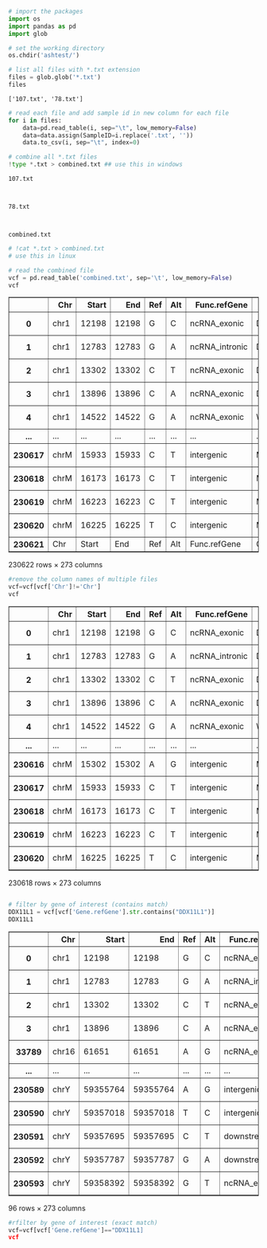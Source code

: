 ```python
# import the packages
import os
import pandas as pd
import glob
```


```python
# set the working directory
os.chdir('ashtest/')
```


```python
# list all files with *.txt extension
files = glob.glob('*.txt')
files
```




    ['107.txt', '78.txt']




```python
# read each file and add sample id in new column for each file
for i in files:
    data=pd.read_table(i, sep="\t", low_memory=False)
    data=data.assign(SampleID=i.replace('.txt', ''))
    data.to_csv(i, sep="\t", index=0)
```

    


```python
# combine all *.txt files
!type *.txt > combined.txt ## use this in windows
```

    
    107.txt
    
    
    
    78.txt
    
    
    
    combined.txt
    
    
    


```python
# !cat *.txt > combined.txt 
# use this in linux
```


```python
# read the combined file
vcf = pd.read_table('combined.txt', sep='\t', low_memory=False)
vcf
```




<div>
<table border="1" class="dataframe">
  <thead>
    <tr style="text-align: right;">
      <th></th>
      <th>Chr</th>
      <th>Start</th>
      <th>End</th>
      <th>Ref</th>
      <th>Alt</th>
      <th>Func.refGene</th>
      <th>Gene.refGene</th>
      <th>GeneDetail.refGene</th>
      <th>ExonicFunc.refGene</th>
      <th>AAChange.refGene</th>
      <th>...</th>
      <th>Otherinfo5</th>
      <th>Otherinfo6</th>
      <th>Otherinfo7</th>
      <th>Otherinfo8</th>
      <th>Otherinfo9</th>
      <th>Otherinfo10</th>
      <th>Otherinfo11</th>
      <th>Otherinfo12</th>
      <th>Otherinfo13</th>
      <th>SampleID</th>
    </tr>
  </thead>
  <tbody>
    <tr>
      <th>0</th>
      <td>chr1</td>
      <td>12198</td>
      <td>12198</td>
      <td>G</td>
      <td>C</td>
      <td>ncRNA_exonic</td>
      <td>DDX11L1;LOC102725121</td>
      <td>.</td>
      <td>.</td>
      <td>.</td>
      <td>...</td>
      <td>12198</td>
      <td>.</td>
      <td>G</td>
      <td>C</td>
      <td>.</td>
      <td>PASS</td>
      <td>ADP=36;WT=0;HET=0;HOM=1;NC=0</td>
      <td>GT:GQ:SDP:DP:RD:AD:FREQ:PVAL:RBQ:ABQ:RDF:RDR:A...</td>
      <td>1/1:139:37:36:6:30:83.33%:1.1855E-14:35:41:2:4...</td>
      <td>107</td>
    </tr>
    <tr>
      <th>1</th>
      <td>chr1</td>
      <td>12783</td>
      <td>12783</td>
      <td>G</td>
      <td>A</td>
      <td>ncRNA_intronic</td>
      <td>DDX11L1;LOC102725121</td>
      <td>.</td>
      <td>.</td>
      <td>.</td>
      <td>...</td>
      <td>12783</td>
      <td>.</td>
      <td>G</td>
      <td>A</td>
      <td>.</td>
      <td>PASS</td>
      <td>ADP=22;WT=0;HET=1;HOM=0;NC=0</td>
      <td>GT:GQ:SDP:DP:RD:AD:FREQ:PVAL:RBQ:ABQ:RDF:RDR:A...</td>
      <td>0/1:45:22:22:10:12:54.55%:3.066E-5:41:30:6:4:8:4</td>
      <td>107</td>
    </tr>
    <tr>
      <th>2</th>
      <td>chr1</td>
      <td>13302</td>
      <td>13302</td>
      <td>C</td>
      <td>T</td>
      <td>ncRNA_exonic</td>
      <td>DDX11L1;LOC102725121</td>
      <td>.</td>
      <td>.</td>
      <td>.</td>
      <td>...</td>
      <td>13302</td>
      <td>.</td>
      <td>C</td>
      <td>T</td>
      <td>.</td>
      <td>PASS</td>
      <td>ADP=15;WT=0;HET=1;HOM=0;NC=0</td>
      <td>GT:GQ:SDP:DP:RD:AD:FREQ:PVAL:RBQ:ABQ:RDF:RDR:A...</td>
      <td>0/1:46:15:15:4:11:73.33%:2.4988E-5:33:40:3:1:9:2</td>
      <td>107</td>
    </tr>
    <tr>
      <th>3</th>
      <td>chr1</td>
      <td>13896</td>
      <td>13896</td>
      <td>C</td>
      <td>A</td>
      <td>ncRNA_exonic</td>
      <td>DDX11L1;LOC102725121</td>
      <td>.</td>
      <td>.</td>
      <td>.</td>
      <td>...</td>
      <td>13896</td>
      <td>.</td>
      <td>C</td>
      <td>A</td>
      <td>.</td>
      <td>PASS</td>
      <td>ADP=31;WT=0;HET=1;HOM=0;NC=0</td>
      <td>GT:GQ:SDP:DP:RD:AD:FREQ:PVAL:RBQ:ABQ:RDF:RDR:A...</td>
      <td>0/1:37:31:31:20:11:35.48%:1.6659E-4:38:38:15:5...</td>
      <td>107</td>
    </tr>
    <tr>
      <th>4</th>
      <td>chr1</td>
      <td>14522</td>
      <td>14522</td>
      <td>G</td>
      <td>A</td>
      <td>ncRNA_exonic</td>
      <td>WASH7P</td>
      <td>.</td>
      <td>.</td>
      <td>.</td>
      <td>...</td>
      <td>14522</td>
      <td>.</td>
      <td>G</td>
      <td>A</td>
      <td>.</td>
      <td>PASS</td>
      <td>ADP=66;WT=0;HET=1;HOM=0;NC=0</td>
      <td>GT:GQ:SDP:DP:RD:AD:FREQ:PVAL:RBQ:ABQ:RDF:RDR:A...</td>
      <td>0/1:67:70:66:46:20:30.3%:1.7467E-7:38:33:22:24...</td>
      <td>107</td>
    </tr>
    <tr>
      <th>...</th>
      <td>...</td>
      <td>...</td>
      <td>...</td>
      <td>...</td>
      <td>...</td>
      <td>...</td>
      <td>...</td>
      <td>...</td>
      <td>...</td>
      <td>...</td>
      <td>...</td>
      <td>...</td>
      <td>...</td>
      <td>...</td>
      <td>...</td>
      <td>...</td>
      <td>...</td>
      <td>...</td>
      <td>...</td>
      <td>...</td>
      <td>...</td>
    </tr>
    <tr>
      <th>230617</th>
      <td>chrM</td>
      <td>15933</td>
      <td>15933</td>
      <td>C</td>
      <td>T</td>
      <td>intergenic</td>
      <td>MIR12136;NONE</td>
      <td>dist=8418;dist=NONE</td>
      <td>.</td>
      <td>.</td>
      <td>...</td>
      <td>15933</td>
      <td>.</td>
      <td>C</td>
      <td>T</td>
      <td>.</td>
      <td>PASS</td>
      <td>ADP=21;WT=0;HET=0;HOM=1;NC=0</td>
      <td>GT:GQ:SDP:DP:RD:AD:FREQ:PVAL:RBQ:ABQ:RDF:RDR:A...</td>
      <td>1/1:117:21:21:0:21:100%:1.8578E-12:0:39:0:0:17:4</td>
      <td>78</td>
    </tr>
    <tr>
      <th>230618</th>
      <td>chrM</td>
      <td>16173</td>
      <td>16173</td>
      <td>C</td>
      <td>T</td>
      <td>intergenic</td>
      <td>MIR12136;NONE</td>
      <td>dist=8658;dist=NONE</td>
      <td>.</td>
      <td>.</td>
      <td>...</td>
      <td>16173</td>
      <td>.</td>
      <td>C</td>
      <td>T</td>
      <td>.</td>
      <td>PASS</td>
      <td>ADP=11;WT=0;HET=0;HOM=1;NC=0</td>
      <td>GT:GQ:SDP:DP:RD:AD:FREQ:PVAL:RBQ:ABQ:RDF:RDR:A...</td>
      <td>1/1:58:11:11:0:11:100%:1.4176E-6:0:42:0:0:7:4</td>
      <td>78</td>
    </tr>
    <tr>
      <th>230619</th>
      <td>chrM</td>
      <td>16223</td>
      <td>16223</td>
      <td>C</td>
      <td>T</td>
      <td>intergenic</td>
      <td>MIR12136;NONE</td>
      <td>dist=8708;dist=NONE</td>
      <td>.</td>
      <td>.</td>
      <td>...</td>
      <td>16223</td>
      <td>.</td>
      <td>C</td>
      <td>T</td>
      <td>.</td>
      <td>PASS</td>
      <td>ADP=10;WT=0;HET=0;HOM=1;NC=0</td>
      <td>GT:GQ:SDP:DP:RD:AD:FREQ:PVAL:RBQ:ABQ:RDF:RDR:A...</td>
      <td>1/1:52:10:10:0:10:100%:5.4125E-6:0:50:0:0:4:6</td>
      <td>78</td>
    </tr>
    <tr>
      <th>230620</th>
      <td>chrM</td>
      <td>16225</td>
      <td>16225</td>
      <td>T</td>
      <td>C</td>
      <td>intergenic</td>
      <td>MIR12136;NONE</td>
      <td>dist=8710;dist=NONE</td>
      <td>.</td>
      <td>.</td>
      <td>...</td>
      <td>16225</td>
      <td>.</td>
      <td>T</td>
      <td>C</td>
      <td>.</td>
      <td>PASS</td>
      <td>ADP=10;WT=0;HET=0;HOM=1;NC=0</td>
      <td>GT:GQ:SDP:DP:RD:AD:FREQ:PVAL:RBQ:ABQ:RDF:RDR:A...</td>
      <td>1/1:52:10:10:0:10:100%:5.4125E-6:0:52:0:0:4:6</td>
      <td>78</td>
    </tr>
    <tr>
      <th>230621</th>
      <td>Chr</td>
      <td>Start</td>
      <td>End</td>
      <td>Ref</td>
      <td>Alt</td>
      <td>Func.refGene</td>
      <td>Gene.refGen</td>
      <td>NaN</td>
      <td>NaN</td>
      <td>NaN</td>
      <td>...</td>
      <td>NaN</td>
      <td>NaN</td>
      <td>NaN</td>
      <td>NaN</td>
      <td>NaN</td>
      <td>NaN</td>
      <td>NaN</td>
      <td>NaN</td>
      <td>NaN</td>
      <td>NaN</td>
    </tr>
  </tbody>
</table>
<p>230622 rows × 273 columns</p>
</div>




```python
#remove the column names of multiple files
vcf=vcf[vcf['Chr']!='Chr']
vcf
```




<div>

<table border="1" class="dataframe">
  <thead>
    <tr style="text-align: right;">
      <th></th>
      <th>Chr</th>
      <th>Start</th>
      <th>End</th>
      <th>Ref</th>
      <th>Alt</th>
      <th>Func.refGene</th>
      <th>Gene.refGene</th>
      <th>GeneDetail.refGene</th>
      <th>ExonicFunc.refGene</th>
      <th>AAChange.refGene</th>
      <th>...</th>
      <th>Otherinfo5</th>
      <th>Otherinfo6</th>
      <th>Otherinfo7</th>
      <th>Otherinfo8</th>
      <th>Otherinfo9</th>
      <th>Otherinfo10</th>
      <th>Otherinfo11</th>
      <th>Otherinfo12</th>
      <th>Otherinfo13</th>
      <th>SampleID</th>
    </tr>
  </thead>
  <tbody>
    <tr>
      <th>0</th>
      <td>chr1</td>
      <td>12198</td>
      <td>12198</td>
      <td>G</td>
      <td>C</td>
      <td>ncRNA_exonic</td>
      <td>DDX11L1;LOC102725121</td>
      <td>.</td>
      <td>.</td>
      <td>.</td>
      <td>...</td>
      <td>12198</td>
      <td>.</td>
      <td>G</td>
      <td>C</td>
      <td>.</td>
      <td>PASS</td>
      <td>ADP=36;WT=0;HET=0;HOM=1;NC=0</td>
      <td>GT:GQ:SDP:DP:RD:AD:FREQ:PVAL:RBQ:ABQ:RDF:RDR:A...</td>
      <td>1/1:139:37:36:6:30:83.33%:1.1855E-14:35:41:2:4...</td>
      <td>107</td>
    </tr>
    <tr>
      <th>1</th>
      <td>chr1</td>
      <td>12783</td>
      <td>12783</td>
      <td>G</td>
      <td>A</td>
      <td>ncRNA_intronic</td>
      <td>DDX11L1;LOC102725121</td>
      <td>.</td>
      <td>.</td>
      <td>.</td>
      <td>...</td>
      <td>12783</td>
      <td>.</td>
      <td>G</td>
      <td>A</td>
      <td>.</td>
      <td>PASS</td>
      <td>ADP=22;WT=0;HET=1;HOM=0;NC=0</td>
      <td>GT:GQ:SDP:DP:RD:AD:FREQ:PVAL:RBQ:ABQ:RDF:RDR:A...</td>
      <td>0/1:45:22:22:10:12:54.55%:3.066E-5:41:30:6:4:8:4</td>
      <td>107</td>
    </tr>
    <tr>
      <th>2</th>
      <td>chr1</td>
      <td>13302</td>
      <td>13302</td>
      <td>C</td>
      <td>T</td>
      <td>ncRNA_exonic</td>
      <td>DDX11L1;LOC102725121</td>
      <td>.</td>
      <td>.</td>
      <td>.</td>
      <td>...</td>
      <td>13302</td>
      <td>.</td>
      <td>C</td>
      <td>T</td>
      <td>.</td>
      <td>PASS</td>
      <td>ADP=15;WT=0;HET=1;HOM=0;NC=0</td>
      <td>GT:GQ:SDP:DP:RD:AD:FREQ:PVAL:RBQ:ABQ:RDF:RDR:A...</td>
      <td>0/1:46:15:15:4:11:73.33%:2.4988E-5:33:40:3:1:9:2</td>
      <td>107</td>
    </tr>
    <tr>
      <th>3</th>
      <td>chr1</td>
      <td>13896</td>
      <td>13896</td>
      <td>C</td>
      <td>A</td>
      <td>ncRNA_exonic</td>
      <td>DDX11L1;LOC102725121</td>
      <td>.</td>
      <td>.</td>
      <td>.</td>
      <td>...</td>
      <td>13896</td>
      <td>.</td>
      <td>C</td>
      <td>A</td>
      <td>.</td>
      <td>PASS</td>
      <td>ADP=31;WT=0;HET=1;HOM=0;NC=0</td>
      <td>GT:GQ:SDP:DP:RD:AD:FREQ:PVAL:RBQ:ABQ:RDF:RDR:A...</td>
      <td>0/1:37:31:31:20:11:35.48%:1.6659E-4:38:38:15:5...</td>
      <td>107</td>
    </tr>
    <tr>
      <th>4</th>
      <td>chr1</td>
      <td>14522</td>
      <td>14522</td>
      <td>G</td>
      <td>A</td>
      <td>ncRNA_exonic</td>
      <td>WASH7P</td>
      <td>.</td>
      <td>.</td>
      <td>.</td>
      <td>...</td>
      <td>14522</td>
      <td>.</td>
      <td>G</td>
      <td>A</td>
      <td>.</td>
      <td>PASS</td>
      <td>ADP=66;WT=0;HET=1;HOM=0;NC=0</td>
      <td>GT:GQ:SDP:DP:RD:AD:FREQ:PVAL:RBQ:ABQ:RDF:RDR:A...</td>
      <td>0/1:67:70:66:46:20:30.3%:1.7467E-7:38:33:22:24...</td>
      <td>107</td>
    </tr>
    <tr>
      <th>...</th>
      <td>...</td>
      <td>...</td>
      <td>...</td>
      <td>...</td>
      <td>...</td>
      <td>...</td>
      <td>...</td>
      <td>...</td>
      <td>...</td>
      <td>...</td>
      <td>...</td>
      <td>...</td>
      <td>...</td>
      <td>...</td>
      <td>...</td>
      <td>...</td>
      <td>...</td>
      <td>...</td>
      <td>...</td>
      <td>...</td>
      <td>...</td>
    </tr>
    <tr>
      <th>230616</th>
      <td>chrM</td>
      <td>15302</td>
      <td>15302</td>
      <td>A</td>
      <td>G</td>
      <td>intergenic</td>
      <td>MIR12136;NONE</td>
      <td>dist=7787;dist=NONE</td>
      <td>.</td>
      <td>.</td>
      <td>...</td>
      <td>15302</td>
      <td>.</td>
      <td>A</td>
      <td>G</td>
      <td>.</td>
      <td>PASS</td>
      <td>ADP=14;WT=0;HET=0;HOM=1;NC=0</td>
      <td>GT:GQ:SDP:DP:RD:AD:FREQ:PVAL:RBQ:ABQ:RDF:RDR:A...</td>
      <td>1/1:76:14:14:0:14:100%:2.4927E-8:0:42:0:0:10:4</td>
      <td>78</td>
    </tr>
    <tr>
      <th>230617</th>
      <td>chrM</td>
      <td>15933</td>
      <td>15933</td>
      <td>C</td>
      <td>T</td>
      <td>intergenic</td>
      <td>MIR12136;NONE</td>
      <td>dist=8418;dist=NONE</td>
      <td>.</td>
      <td>.</td>
      <td>...</td>
      <td>15933</td>
      <td>.</td>
      <td>C</td>
      <td>T</td>
      <td>.</td>
      <td>PASS</td>
      <td>ADP=21;WT=0;HET=0;HOM=1;NC=0</td>
      <td>GT:GQ:SDP:DP:RD:AD:FREQ:PVAL:RBQ:ABQ:RDF:RDR:A...</td>
      <td>1/1:117:21:21:0:21:100%:1.8578E-12:0:39:0:0:17:4</td>
      <td>78</td>
    </tr>
    <tr>
      <th>230618</th>
      <td>chrM</td>
      <td>16173</td>
      <td>16173</td>
      <td>C</td>
      <td>T</td>
      <td>intergenic</td>
      <td>MIR12136;NONE</td>
      <td>dist=8658;dist=NONE</td>
      <td>.</td>
      <td>.</td>
      <td>...</td>
      <td>16173</td>
      <td>.</td>
      <td>C</td>
      <td>T</td>
      <td>.</td>
      <td>PASS</td>
      <td>ADP=11;WT=0;HET=0;HOM=1;NC=0</td>
      <td>GT:GQ:SDP:DP:RD:AD:FREQ:PVAL:RBQ:ABQ:RDF:RDR:A...</td>
      <td>1/1:58:11:11:0:11:100%:1.4176E-6:0:42:0:0:7:4</td>
      <td>78</td>
    </tr>
    <tr>
      <th>230619</th>
      <td>chrM</td>
      <td>16223</td>
      <td>16223</td>
      <td>C</td>
      <td>T</td>
      <td>intergenic</td>
      <td>MIR12136;NONE</td>
      <td>dist=8708;dist=NONE</td>
      <td>.</td>
      <td>.</td>
      <td>...</td>
      <td>16223</td>
      <td>.</td>
      <td>C</td>
      <td>T</td>
      <td>.</td>
      <td>PASS</td>
      <td>ADP=10;WT=0;HET=0;HOM=1;NC=0</td>
      <td>GT:GQ:SDP:DP:RD:AD:FREQ:PVAL:RBQ:ABQ:RDF:RDR:A...</td>
      <td>1/1:52:10:10:0:10:100%:5.4125E-6:0:50:0:0:4:6</td>
      <td>78</td>
    </tr>
    <tr>
      <th>230620</th>
      <td>chrM</td>
      <td>16225</td>
      <td>16225</td>
      <td>T</td>
      <td>C</td>
      <td>intergenic</td>
      <td>MIR12136;NONE</td>
      <td>dist=8710;dist=NONE</td>
      <td>.</td>
      <td>.</td>
      <td>...</td>
      <td>16225</td>
      <td>.</td>
      <td>T</td>
      <td>C</td>
      <td>.</td>
      <td>PASS</td>
      <td>ADP=10;WT=0;HET=0;HOM=1;NC=0</td>
      <td>GT:GQ:SDP:DP:RD:AD:FREQ:PVAL:RBQ:ABQ:RDF:RDR:A...</td>
      <td>1/1:52:10:10:0:10:100%:5.4125E-6:0:52:0:0:4:6</td>
      <td>78</td>
    </tr>
  </tbody>
</table>
<p>230618 rows × 273 columns</p>
</div>




```python

```


```python
# filter by gene of interest (contains match)
DDX11L1 = vcf[vcf['Gene.refGene'].str.contains("DDX11L1")]
DDX11L1
```




<div>

<table border="1" class="dataframe">
  <thead>
    <tr style="text-align: right;">
      <th></th>
      <th>Chr</th>
      <th>Start</th>
      <th>End</th>
      <th>Ref</th>
      <th>Alt</th>
      <th>Func.refGene</th>
      <th>Gene.refGene</th>
      <th>GeneDetail.refGene</th>
      <th>ExonicFunc.refGene</th>
      <th>AAChange.refGene</th>
      <th>...</th>
      <th>Otherinfo5</th>
      <th>Otherinfo6</th>
      <th>Otherinfo7</th>
      <th>Otherinfo8</th>
      <th>Otherinfo9</th>
      <th>Otherinfo10</th>
      <th>Otherinfo11</th>
      <th>Otherinfo12</th>
      <th>Otherinfo13</th>
      <th>SampleID</th>
    </tr>
  </thead>
  <tbody>
    <tr>
      <th>0</th>
      <td>chr1</td>
      <td>12198</td>
      <td>12198</td>
      <td>G</td>
      <td>C</td>
      <td>ncRNA_exonic</td>
      <td>DDX11L1;LOC102725121</td>
      <td>.</td>
      <td>.</td>
      <td>.</td>
      <td>...</td>
      <td>12198</td>
      <td>.</td>
      <td>G</td>
      <td>C</td>
      <td>.</td>
      <td>PASS</td>
      <td>ADP=36;WT=0;HET=0;HOM=1;NC=0</td>
      <td>GT:GQ:SDP:DP:RD:AD:FREQ:PVAL:RBQ:ABQ:RDF:RDR:A...</td>
      <td>1/1:139:37:36:6:30:83.33%:1.1855E-14:35:41:2:4...</td>
      <td>107</td>
    </tr>
    <tr>
      <th>1</th>
      <td>chr1</td>
      <td>12783</td>
      <td>12783</td>
      <td>G</td>
      <td>A</td>
      <td>ncRNA_intronic</td>
      <td>DDX11L1;LOC102725121</td>
      <td>.</td>
      <td>.</td>
      <td>.</td>
      <td>...</td>
      <td>12783</td>
      <td>.</td>
      <td>G</td>
      <td>A</td>
      <td>.</td>
      <td>PASS</td>
      <td>ADP=22;WT=0;HET=1;HOM=0;NC=0</td>
      <td>GT:GQ:SDP:DP:RD:AD:FREQ:PVAL:RBQ:ABQ:RDF:RDR:A...</td>
      <td>0/1:45:22:22:10:12:54.55%:3.066E-5:41:30:6:4:8:4</td>
      <td>107</td>
    </tr>
    <tr>
      <th>2</th>
      <td>chr1</td>
      <td>13302</td>
      <td>13302</td>
      <td>C</td>
      <td>T</td>
      <td>ncRNA_exonic</td>
      <td>DDX11L1;LOC102725121</td>
      <td>.</td>
      <td>.</td>
      <td>.</td>
      <td>...</td>
      <td>13302</td>
      <td>.</td>
      <td>C</td>
      <td>T</td>
      <td>.</td>
      <td>PASS</td>
      <td>ADP=15;WT=0;HET=1;HOM=0;NC=0</td>
      <td>GT:GQ:SDP:DP:RD:AD:FREQ:PVAL:RBQ:ABQ:RDF:RDR:A...</td>
      <td>0/1:46:15:15:4:11:73.33%:2.4988E-5:33:40:3:1:9:2</td>
      <td>107</td>
    </tr>
    <tr>
      <th>3</th>
      <td>chr1</td>
      <td>13896</td>
      <td>13896</td>
      <td>C</td>
      <td>A</td>
      <td>ncRNA_exonic</td>
      <td>DDX11L1;LOC102725121</td>
      <td>.</td>
      <td>.</td>
      <td>.</td>
      <td>...</td>
      <td>13896</td>
      <td>.</td>
      <td>C</td>
      <td>A</td>
      <td>.</td>
      <td>PASS</td>
      <td>ADP=31;WT=0;HET=1;HOM=0;NC=0</td>
      <td>GT:GQ:SDP:DP:RD:AD:FREQ:PVAL:RBQ:ABQ:RDF:RDR:A...</td>
      <td>0/1:37:31:31:20:11:35.48%:1.6659E-4:38:38:15:5...</td>
      <td>107</td>
    </tr>
    <tr>
      <th>33789</th>
      <td>chr16</td>
      <td>61651</td>
      <td>61651</td>
      <td>A</td>
      <td>G</td>
      <td>ncRNA_exonic</td>
      <td>DDX11L10</td>
      <td>.</td>
      <td>.</td>
      <td>.</td>
      <td>...</td>
      <td>61651</td>
      <td>.</td>
      <td>A</td>
      <td>G</td>
      <td>.</td>
      <td>PASS</td>
      <td>ADP=10;WT=0;HET=0;HOM=1;NC=0</td>
      <td>GT:GQ:SDP:DP:RD:AD:FREQ:PVAL:RBQ:ABQ:RDF:RDR:A...</td>
      <td>1/1:52:11:10:0:10:100%:5.4125E-6:0:37:0:0:10:0</td>
      <td>107</td>
    </tr>
    <tr>
      <th>...</th>
      <td>...</td>
      <td>...</td>
      <td>...</td>
      <td>...</td>
      <td>...</td>
      <td>...</td>
      <td>...</td>
      <td>...</td>
      <td>...</td>
      <td>...</td>
      <td>...</td>
      <td>...</td>
      <td>...</td>
      <td>...</td>
      <td>...</td>
      <td>...</td>
      <td>...</td>
      <td>...</td>
      <td>...</td>
      <td>...</td>
      <td>...</td>
    </tr>
    <tr>
      <th>230589</th>
      <td>chrY</td>
      <td>59355764</td>
      <td>59355764</td>
      <td>A</td>
      <td>G</td>
      <td>intergenic</td>
      <td>WASIR1;DDX11L16</td>
      <td>dist=6263;dist=2565</td>
      <td>.</td>
      <td>.</td>
      <td>...</td>
      <td>59355764</td>
      <td>.</td>
      <td>A</td>
      <td>G</td>
      <td>.</td>
      <td>PASS</td>
      <td>ADP=10;WT=0;HET=0;HOM=1;NC=0</td>
      <td>GT:GQ:SDP:DP:RD:AD:FREQ:PVAL:RBQ:ABQ:RDF:RDR:A...</td>
      <td>1/1:42:10:10:1:9:90%:5.9538E-5:40:44:1:0:6:3</td>
      <td>78</td>
    </tr>
    <tr>
      <th>230590</th>
      <td>chrY</td>
      <td>59357018</td>
      <td>59357018</td>
      <td>T</td>
      <td>C</td>
      <td>intergenic</td>
      <td>WASIR1;DDX11L16</td>
      <td>dist=7517;dist=1311</td>
      <td>.</td>
      <td>.</td>
      <td>...</td>
      <td>59357018</td>
      <td>.</td>
      <td>T</td>
      <td>C</td>
      <td>.</td>
      <td>PASS</td>
      <td>ADP=21;WT=0;HET=1;HOM=0;NC=0</td>
      <td>GT:GQ:SDP:DP:RD:AD:FREQ:PVAL:RBQ:ABQ:RDF:RDR:A...</td>
      <td>0/1:36:21:21:11:10:47.62%:2.3971E-4:48:38:5:6:1:9</td>
      <td>78</td>
    </tr>
    <tr>
      <th>230591</th>
      <td>chrY</td>
      <td>59357695</td>
      <td>59357695</td>
      <td>C</td>
      <td>T</td>
      <td>downstream</td>
      <td>DDX11L16</td>
      <td>dist=634</td>
      <td>.</td>
      <td>.</td>
      <td>...</td>
      <td>59357695</td>
      <td>.</td>
      <td>C</td>
      <td>T</td>
      <td>.</td>
      <td>PASS</td>
      <td>ADP=66;WT=0;HET=1;HOM=0;NC=0</td>
      <td>GT:GQ:SDP:DP:RD:AD:FREQ:PVAL:RBQ:ABQ:RDF:RDR:A...</td>
      <td>0/1:60:66:66:48:18:27.27%:9.974E-7:44:37:29:19...</td>
      <td>78</td>
    </tr>
    <tr>
      <th>230592</th>
      <td>chrY</td>
      <td>59357787</td>
      <td>59357787</td>
      <td>G</td>
      <td>A</td>
      <td>downstream</td>
      <td>DDX11L16</td>
      <td>dist=542</td>
      <td>.</td>
      <td>.</td>
      <td>...</td>
      <td>59357787</td>
      <td>.</td>
      <td>G</td>
      <td>A</td>
      <td>.</td>
      <td>PASS</td>
      <td>ADP=38;WT=0;HET=1;HOM=0;NC=0</td>
      <td>GT:GQ:SDP:DP:RD:AD:FREQ:PVAL:RBQ:ABQ:RDF:RDR:A...</td>
      <td>0/1:40:38:38:26:12:31.58%:8.7276E-5:36:41:12:1...</td>
      <td>78</td>
    </tr>
    <tr>
      <th>230593</th>
      <td>chrY</td>
      <td>59358392</td>
      <td>59358392</td>
      <td>G</td>
      <td>T</td>
      <td>ncRNA_exonic</td>
      <td>DDX11L16</td>
      <td>.</td>
      <td>.</td>
      <td>.</td>
      <td>...</td>
      <td>59358392</td>
      <td>.</td>
      <td>G</td>
      <td>T</td>
      <td>.</td>
      <td>PASS</td>
      <td>ADP=38;WT=0;HET=1;HOM=0;NC=0</td>
      <td>GT:GQ:SDP:DP:RD:AD:FREQ:PVAL:RBQ:ABQ:RDF:RDR:A...</td>
      <td>0/1:36:38:38:27:11:28.95%:2.1011E-4:44:39:12:1...</td>
      <td>78</td>
    </tr>
  </tbody>
</table>
<p>96 rows × 273 columns</p>
</div>




```python
#rfilter by gene of interest (exact match)
vcf=vcf[vcf['Gene.refGene']=="DDX11L1]
vcf
```


```python

```


```python

```


```python

```
